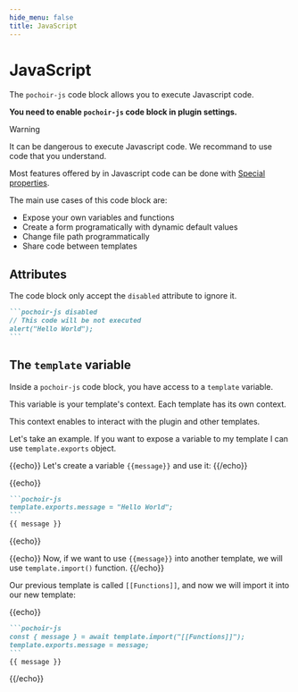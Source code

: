 ```yaml
---
hide_menu: false
title: JavaScript
---
```

# JavaScript

The `pochoir-js` code block allows you to execute Javascript code.

**You need to enable `pochoir-js` code block in plugin settings.**

> [!warning]
> It can be dangerous to execute Javascript code. We recommand to use code that you understand.

Most features offered by in Javascript code can be done with [Special properties](/special-properties/overview).

The main use cases of this code block are:
- Expose your own variables and functions
- Create a form programatically with dynamic default values
- Change file path programmatically
- Share code between templates

## Attributes

The code block only accept the `disabled` attribute to ignore it.

````md
```pochoir-js disabled
// This code will be not executed
alert("Hello World");
```
````

## The `template` variable

Inside a `pochoir-js` code block, you have access to a `template` variable.

This variable is your template's context. Each template has its own context.

This context enables to interact with the plugin and other templates.

Let's take an example. If you want to expose a variable to my template I can use `template.exports` object.

{{echo}}
Let's create a variable `{{message}}` and use it:
{{/echo}}

{{echo}}
````md
```pochoir-js
template.exports.message = "Hello World";
```
{{ message }}
````
{{echo}}

{{echo}}
Now, if we want to use `{{message}}` into another template, we will use `template.import()` function.
{{/echo}}

Our previous template is called `[[Functions]]`, and now we will import it into our new template:

{{echo}}
````md
```pochoir-js
const { message } = await template.import("[[Functions]]");
template.exports.message = message;
```
{{ message }}
````
{{/echo}}

